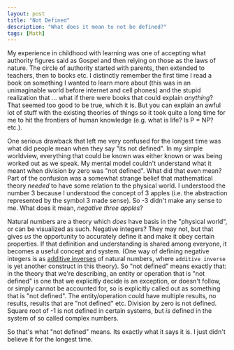 ```yaml
---
layout: post
title: "Not Defined"
description: "What does it mean to not be defined?"
tags: [Math]
---
```


My experience in childhood with learning was one of accepting what authority figures said as Gospel and then relying on those as the laws of nature. The circle of authority started with parents, then extended to teachers, then to books etc. I distinctly remember the first time I read a book on something I wanted to learn more about (this was in an unimaginable world before internet and cell phones) and the stupid realization that ... what if there were books that could explain _anything_? That seemed too good to be true, which it is. But you can explain an awful lot of stuff with the existing theories of things so it took quite a long time for me to hit the frontiers of human knowledge (e.g. what is life? Is P = NP? etc.).

One serious drawback that left me very confused for the longest time was what did people mean when they say "its not defined". In my simple worldview, everything that could be known was either known or was being worked out as we speak. My mental model couldn't understand what it meant when division by zero was "not defined". What did that even mean? Part of the confusion was a somewhat strange belief that mathematical theory _needed_ to have some relation to the physical world. I understood the number 3 because I understood the concept of 3 apples (i.e. the abstraction represented by the symbol 3 made sense). So -3 didn't make any sense to me. What does it mean, _negative three apples_?

 Natural numbers are a theory which _does_ have basis in the "physical world", or can be visualized as such. Negative integers? They may not, but that gives _us_ the opportunity to accurately define it and make it obey certain properties. If that definition and understanding is shared among everyone, it becomes a useful concept and system. (One way of defining negative integers is as [additive inverses] of natural numbers, where `additive inverse` is yet another construct in this theory). So "not defined" means exactly that: in the theory  that we're describing, an entity or operation that is "not defined" is one that we explicitly decide is an exception, or doesn't follow, or simply cannot be accounted for, so is explicitly called out as something that is "not defined". The entity/operation could have multiple results, no results, results that are "not defined" etc. Division by zero is not defined. Square root of -1 is not defined in certain systems, but _is_ defined in the system of so called complex numbers.

So that's what "not defined" means. Its exactly what it says it is. I just didn't believe it for the longest time.

[additive inverses]: https://en.wikipedia.org/wiki/Additive_inverse
